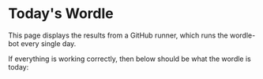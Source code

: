 # Today's Wordle

This page displays the results from a GitHub runner, which runs the wordle-bot every single day.

If everything is working correctly, then below should be what the wordle is today:

